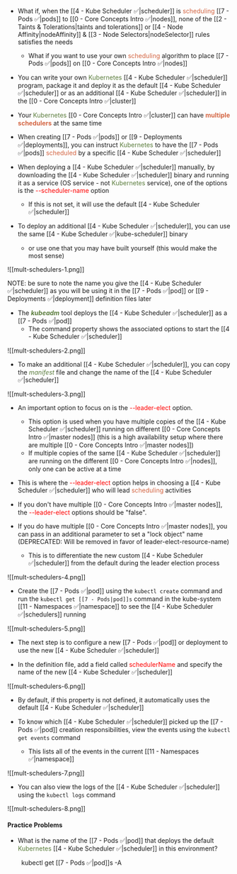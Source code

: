 - What if, when the [[4 - Kube Scheduler ✅|scheduler]] is <span style="color:#d46644">scheduling</span> [[7 - Pods ✅|pods]] to [[0 - Core Concepts Intro ✅|nodes]], none of the [[2 - Taints & Tolerations|taints and tolerations]] or [[4 - Node Affinity|nodeAffinity]] & [[3 - Node Selectors|nodeSelector]] rules satisfies the needs
	- What if you want to use your own <span style="color:#d46644">scheduling</span> algorithm to place [[7 - Pods ✅|pods]] on [[0 - Core Concepts Intro ✅|nodes]]

- You can write your own <span style="color:#5c7e3e">Kubernetes</span> [[4 - Kube Scheduler ✅|scheduler]] program, package it and deploy it as the default [[4 - Kube Scheduler ✅|scheduler]] or as an additional [[4 - Kube Scheduler ✅|scheduler]] in the [[0 - Core Concepts Intro ✅|cluster]]

- Your <span style="color:#5c7e3e">Kubernetes</span> [[0 - Core Concepts Intro ✅|cluster]] can have <b><span style="color:#d46644">multiple schedulers</span></b> at the same time

- When creating [[7 - Pods ✅|pods]] or [[9 - Deployments ✅|deployments]], you can instruct <span style="color:#5c7e3e">Kubernetes</span> to have the [[7 - Pods ✅|pods]] <span style="color:#d46644">scheduled</span> by a specific [[4 - Kube Scheduler ✅|scheduler]]

- When deploying a [[4 - Kube Scheduler ✅|scheduler]] manually, by downloading the [[4 - Kube Scheduler ✅|scheduler]] binary and running it as a service (OS service - not <span style="color:#5c7e3e">Kubernetes</span> service), one of the options is the <span style="color:red">--scheduler-name</span> option
	- If this is not set, it will use the default [[4 - Kube Scheduler ✅|scheduler]]

- To deploy an additional [[4 - Kube Scheduler ✅|scheduler]], you can use the same [[4 - Kube Scheduler ✅|kube-scheduler]] binary
	- or use one that you may have built yourself (this would make the most sense)

![[mult-schedulers-1.png]]

NOTE: be sure to note the name you give the [[4 - Kube Scheduler ✅|scheduler]] as you will be using it in the [[7 - Pods ✅|pod]] or [[9 - Deployments ✅|deployment]] definition files later

- The <b><i><span style="color:#5c7e3e">kubeadm</span></i></b> tool deploys the [[4 - Kube Scheduler ✅|scheduler]] as a [[7 - Pods ✅|pod]]
	- The command property shows the associated options to start the [[4 - Kube Scheduler ✅|scheduler]]

![[mult-schedulers-2.png]]

* To make an additional [[4 - Kube Scheduler ✅|scheduler]], you can copy the <i><span style="color:#5c7e3e">manifest</span></i> file and change the name of the [[4 - Kube Scheduler ✅|scheduler]]

![[mult-schedulers-3.png]]

- An important option to focus on is the <span style="color:red">--leader-elect</span> option.
	- This option is used when you have multiple copies of the [[4 - Kube Scheduler ✅|scheduler]] running on different [[0 - Core Concepts Intro ✅|master nodes]] (this is a high availability setup where there are multiple [[0 - Core Concepts Intro ✅|master nodes]])
	- If multiple copies of the same [[4 - Kube Scheduler ✅|scheduler]] are running on the different [[0 - Core Concepts Intro ✅|nodes]], only one can be active at a time

- This is where the <span style="color:red">--leader-elect</span> option helps in choosing a [[4 - Kube Scheduler ✅|scheduler]] who will lead <span style="color:#d46644">scheduling</span> activities

- If you don't have multiple [[0 - Core Concepts Intro ✅|master nodes]], the <span style="color:red">--leader-elect</span> options should be "false".

- If you do have multiple [[0 - Core Concepts Intro ✅|master nodes]], you can pass in an additional parameter to set a "lock object" name (DEPRECATED: Will be removed in favor of leader-elect-resource-name)
	- This is to differentiate the new custom [[4 - Kube Scheduler ✅|scheduler]] from the default during the leader election process

![[mult-schedulers-4.png]]

- Create the [[7 - Pods ✅|pod]] using the `kubectl create` command and run the `kubectl get [[7 - Pods|pod]]s` command in the kube-system [[11 - Namespaces ✅|namespace]] to see the [[4 - Kube Scheduler ✅|schedulers]] running

![[mult-schedulers-5.png]]

- The next step is to configure a new [[7 - Pods ✅|pod]] or deployment to use the new [[4 - Kube Scheduler ✅|scheduler]]

- In the definition file, add a field called <span style="color:red">schedulerName</span> and specify the name of the new [[4 - Kube Scheduler ✅|scheduler]]

![[mult-schedulers-6.png]]

- By default, if this property is not defined, it automatically uses the default [[4 - Kube Scheduler ✅|scheduler]]

- To know which [[4 - Kube Scheduler ✅|scheduler]] picked up the [[7 - Pods ✅|pod]] creation responsibilities, view the events using the `kubectl get events` command
	- This lists all of the events in the current [[11 - Namespaces ✅|namespace]]

![[mult-schedulers-7.png]]

- You can also view the logs of the [[4 - Kube Scheduler ✅|scheduler]] using the `kubectl logs` command

![[mult-schedulers-8.png]]

#### Practice Problems

- What is the name of the [[7 - Pods ✅|pod]] that deploys the default <span style="color:#5c7e3e">Kubernetes</span> [[4 - Kube Scheduler ✅|scheduler]] in this environment?

        kubectl get [[7 - Pods ✅|pod]]s -A